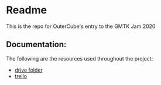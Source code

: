 # Readme

This is the repo for OuterCube's entry to the GMTK Jam 2020

## Documentation:

The following are the resources used throughout the project:

- [drive folder](https://drive.google.com/drive/u/0/folders/17JbCgQfZSkFv7nGFq4NlHqjfiIBvqCeI)
- [trello](https://trello.com/b/KNLrowbF/gmtk-jam-2020)
